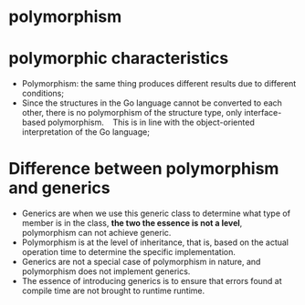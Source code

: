 # polymorphism 

# polymorphic characteristics
* Polymorphism: the same thing produces different results due to different conditions;
* Since the structures in the Go language cannot be converted to each other, there is no polymorphism of the structure type, only interface-based polymorphism.
   This is in line with the object-oriented interpretation of the Go language;
   
# Difference between polymorphism and generics

* Generics are when we use this generic class to determine what type of member is in the class, **the two the essence is not a level**, polymorphism can not achieve generic.
* Polymorphism is at the level of inheritance, that is, based on the actual operation time to determine the specific implementation.
* Generics are not a special case of polymorphism in nature, and polymorphism does not implement generics.
* The essence of introducing generics is to ensure that errors found at compile time are not brought to runtime runtime.

